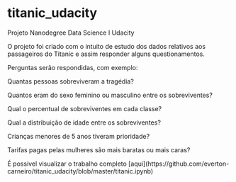 # titanic_udacity
Projeto Nanodegree Data Science I Udacity

  O projeto foi criado com o intuito de estudo dos dados relativos aos passageiros do Titanic e assim responder alguns questionamentos.
  
  Perguntas serão respondidas, com exemplo:
  <p>Quantas pessoas sobreviveram a tragédia?
  <p>Quantos eram do sexo feminino ou masculino entre os sobreviventes?
  <p>Qual o percentual de sobreviventes em cada classe?
  <p>Qual a distribuição de idade entre os sobreviventes?
  <p>Crianças menores de 5 anos tiveram prioridade?
  <p>Tarifas pagas pelas mulheres são mais baratas ou mais caras?
  
  <p>É possível visualizar o trabalho completo [aqui](https://github.com/everton-carneiro/titanic_udacity/blob/master/titanic.ipynb)
